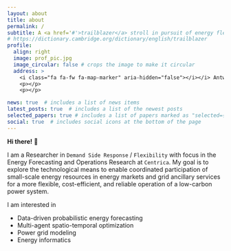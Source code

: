 ```yaml
---
layout: about
title: about
permalink: /
subtitle: A <a href='#'>trailblazer</a> stroll in pursuit of energy flexibility
# https://dictionary.cambridge.org/dictionary/english/trailblazer
profile:
  align: right
  image: prof_pic.jpg
  image_circular: false # crops the image to make it circular
  address: >
    <i class="fa fa-fw fa-map-marker" aria-hidden="false"></i></i> Antwerp, Belgium</li>
    <p></p>
    <p></p>

news: true  # includes a list of news items
latest_posts: true  # includes a list of the newest posts
selected_papers: true # includes a list of papers marked as "selected={true}"
social: true  # includes social icons at the bottom of the page
---
```


**Hi there!** :wave:

I am a Researcher in `Demand Side Response` / `Flexibility` with focus in the Energy Forecasting and Operations Research at `Centrica`. My goal is to explore the technological means to enable coordinated participation of small-scale energy resources in energy markets and grid ancillary services for a more flexible, cost-efficient, and reliable operation of a low-carbon power system.

I am interested in
- Data-driven probabilistic energy forecasting
- Multi-agent spatio-temporal optimization
- Power grid modeling
- Energy informatics